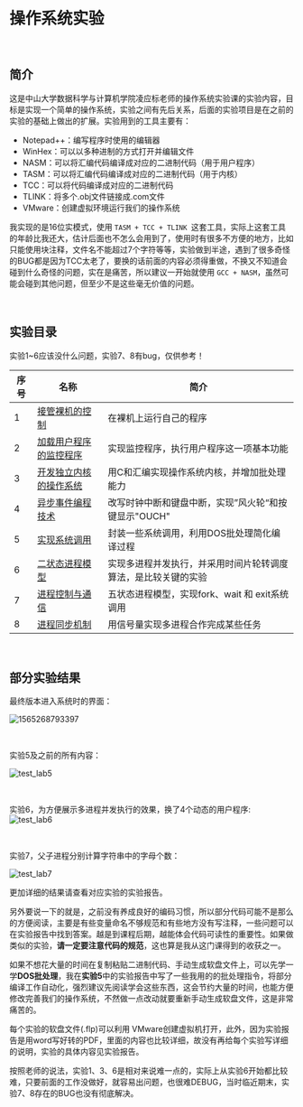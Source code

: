

# 操作系统实验
&nbsp;
&nbsp;

     
## 简介

这是中山大学数据科学与计算机学院凌应标老师的操作系统实验课的实验内容，目标是实现一个简单的操作系统，实验之间有先后关系，后面的实验项目是在之前的实验的基础上做出的扩展。实验用到的工具主要有：

- Notepad++：编写程序时使用的编辑器
- WinHex：可以以多种进制的方式打开并编辑文件
- NASM：可以将汇编代码编译成对应的二进制代码（用于用户程序）
- TASM：可以将汇编代码编译成对应的二进制代码（用于内核）
- TCC：可以将代码编译成对应的二进制代码
- TLINK：将多个.obj文件链接成.com文件
- VMware：创建虚拟环境运行我们的操作系统

我实现的是16位实模式，使用 `TASM + TCC + TLINK `这套工具，实际上这套工具的年龄比我还大，估计后面也不怎么会用到了，使用时有很多不方便的地方，比如只能使用块注释，文件名不能超过7个字符等等，实验做到半途，遇到了很多奇怪的BUG都是因为TCC太老了，要换的话前面的内容必须得重做，不换又不知道会碰到什么奇怪的问题，实在是痛苦，所以建议一开始就使用 `GCC + NASM`，虽然可能会碰到其他问题，但至少不是这些毫无价值的问题。
  
&nbsp;
&nbsp;
  


## 实验目录

实验1~6应该没什么问题，实验7、8有bug，仅供参考！

| 序号 | 名称                                                         | 简介                                                         |
| ---- | ------------------------------------------------------------ | ------------------------------------------------------------ |
| 1    | [接管裸机的控制](https://github.com/noobonzv/Simple-Operating-System/tree/master/实验1) | 在裸机上运行自己的程序                                       |
| 2    | [加载用户程序的监控程序](https://github.com/noobonzv/Simple-Operating-System/tree/master/实验2) | 实现监控程序，执行用户程序这一项基本功能                     |
| 3    | [开发独立内核的操作系统](https://github.com/noobonzv/Simple-Operating-System/tree/master/实验3) | 用C和汇编实现操作系统内核，并增加批处理能力                  |
| 4    | [异步事件编程技术](https://github.com/noobonzv/Simple-Operating-System/tree/master/实验4) | 改写时钟中断和键盘中断，实现”风火轮“和按键显示"OUCH"         |
| 5    | [实现系统调用](https://github.com/noobonzv/Simple-Operating-System/tree/master/%E5%AE%9E%E9%AA%8C5) | 封装一些系统调用，利用DOS批处理简化编译过程                  |
| 6    | [二状态进程模型](https://github.com/noobonzv/Simple-Operating-System/tree/master/实验6) | 实现多进程并发执行，并采用时间片轮转调度算法，是比较关键的实验 |
| 7    | [进程控制与通信](https://github.com/noobonzv/Simple-Operating-System/tree/master/实验7) | 五状态进程模型，实现fork、wait 和 exit系统调用               |
| 8    | [进程同步机制](https://github.com/noobonzv/Simple-Operating-System/tree/master/实验8) | 用信号量实现多进程合作完成某些任务                           |
  
  

&nbsp;
&nbsp;



## 部分实验结果

最终版本进入系统时的界面：

![1565268793397](https://github.com/noobonzv/Simple-Operating-System/blob/master/pic/FINAL.png)

&nbsp;



实验5及之前的所有内容：

![test_lab5](https://github.com/noobonzv/Simple-Operating-System/blob/master/pic/test_lab5.gif)

&nbsp;

实验6，为方便展示多进程并发执行的效果，换了4个动态的用户程序:
![test_lab6](https://github.com/noobonzv/Simple-Operating-System/blob/master/pic/test_lab6.gif)

&nbsp;

实验7，父子进程分别计算字符串中的字母个数：

![test_lab7](https://github.com/noobonzv/Simple-Operating-System/blob/master/pic/test_lab7.gif)



更加详细的结果请查看对应实验的实验报告。
&nbsp;

另外要说一下的就是，之前没有养成良好的编码习惯，所以部分代码可能不是那么的方便阅读，主要是有些变量命名不够规范和有些地方没有写注释，一些问题可以在实验报告中找到答案。越是到课程后期，越能体会代码可读性的重要性。如果做类似的实验，**请一定要注意代码的规范**，这也算是我从这门课得到的收获之一。

如果不想花大量的时间在复制粘贴二进制代码、手动生成软盘文件上，可以先学一学**DOS批处理**，我在**实验5**中的实验报告中写了一些我用的的批处理指令，将部分编译工作自动化，强烈建议先阅读学会这些东西，这会节约大量的时间，也能方便修改完善我们的操作系统，不然做一点改动就要重新手动生成软盘文件，这是非常痛苦的。

每个实验的软盘文件(.flp)可以利用 VMware创建虚拟机打开，此外，因为实验报告是用word写好转的PDF，里面的内容也比较详细，故没有再给每个实验写详细的说明，实验的具体内容见实验报告。

按照老师的说法，实验1、3、6是相对来说难一点的，实际上从实验6开始都比较难，只要前面的工作没做好，就容易出问题，也很难DEBUG，当时临近期末，实验7、8存在的BUG也没有彻底解决。








